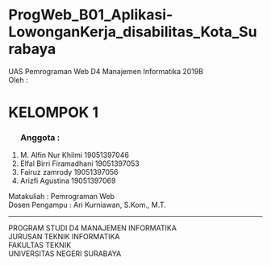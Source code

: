 # ProgWeb_B01_Aplikasi-LowonganKerja_disabilitas_Kota_Surabaya
UAS Pemrograman Web D4 Manajemen Informatika 2019B <br>
Oleh : 
<br>
<h1>KELOMPOK 1</h1>
<ol>
<h3>Anggota :</h3>
  <li> M. Alfin Nur Khilmi     19051397046</li>
  <li> Elfal Birri Firamadhani 19051397053</li>
  <li> Fairuz	zamrody         19051397056</li>
  <li> Arizfi Agustina         19051397069</li>
</ol> 

Matakuliah : Pemrograman Web <br>
Dosen Pengampu : Ari Kurniawan, S.Kom., M.T.
<hr>
PROGRAM STUDI D4 MANAJEMEN INFORMATIKA
<br>
JURUSAN TEKNIK INFORMATIKA
<br>
FAKULTAS TEKNIK
<br>
UNIVERSITAS NEGERI SURABAYA
